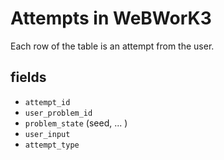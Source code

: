 # Attempts in WeBWorK3

Each row of the table is an attempt from the user.

## fields

- `attempt_id`
- `user_problem_id`
- `problem_state` (seed, ... )
- `user_input`
- `attempt_type`
